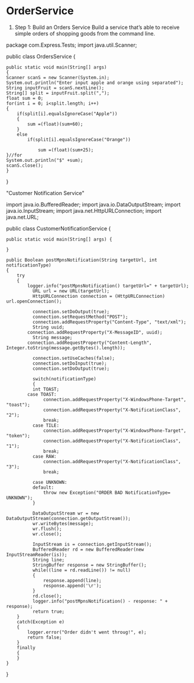 # OrderService

1.	Step 1: Build an Orders Service 
Build a service that’s able to receive simple orders of shopping goods from the command line.

package com.Express.Tests;
import java.util.Scanner;

public class OrdersService {

	public static void main(String[] args) 	
	{
	Scanner scanS = new Scanner(System.in);
	System.out.println("Enter input apple and orange using separated");
	String inputFruit = scanS.nextLine();
	String[] split = inputFruit.split(",");
	float sum = 0;
	for(int i = 0; i<split.length; i++)
	{
		if(split[i].equalsIgnoreCase("Apple"))
		{
			sum =(float)(sum+60);
		}
		else 
			if(split[i].equalsIgnoreCase("Orange")) 
			
				sum =(float)(sum+25);					
	}//for
	System.out.println("$" +sum);
	scanS.close();
	}
}


"Customer Notification Service"

import java.io.BufferedReader;
import java.io.DataOutputStream;
import java.io.InputStream;
import java.net.HttpURLConnection;
import java.net.URL;

public class CustomerNotificationService {

	public static void main(String[] args) {

	}
	
	public Boolean postMpnsNotification(String targetUrl, int notificationType)
	{
		try
		{
			logger.info("postMpnsNotification() targetUrl=" + targetUrl);
			  URL url = new URL(targetUrl);
			  HttpURLConnection connection = (HttpURLConnection) url.openConnection();
			  
			  connection.setDoOutput(true);
			  connection.setRequestMethod("POST");
			  connection.addRequestProperty("Content-Type", "text/xml");
			  String uuid;
			connection.addRequestProperty("X-MessageID", uuid);
			  String message;
			connection.addRequestProperty("Content-Length", Integer.toString(message.getBytes().length));
			  
			  connection.setUseCaches(false);
			  connection.setDoInput(true);
			  connection.setDoOutput(true);
			  
			  switch(notificationType)
			  {
			  int TOAST;
			case TOAST:
				  connection.addRequestProperty("X-WindowsPhone-Target", "toast");
				  connection.addRequestProperty("X-NotificationClass", "2");
				  break;
			  case TILE:
				  connection.addRequestProperty("X-WindowsPhone-Target", "token");
				  connection.addRequestProperty("X-NotificationClass", "1");
				  break;
			  case RAW:
				  connection.addRequestProperty("X-NotificationClass", "3");
				  break;
				 
			  case UNKNOWN:
			  default:
				  throw new Exception("ORDER BAD NotificationType= UNKNOWN");
			  }
			  
			  DataOutputStream wr = new DataOutputStream(connection.getOutputStream());
			  wr.writeBytes(message);
			  wr.flush();
			  wr.close();
			  
			  InputStream is = connection.getInputStream();
			  BufferedReader rd = new BufferedReader(new InputStreamReader(is));
			  String line;
			  StringBuffer response = new StringBuffer();
			  while((line = rd.readLine()) != null)
			  {
				  response.append(line);
				  response.append('\r');
			  }
			  rd.close();
			  logger.info("postMpnsNotification() - response: " + response);			  
			  return true;
		}
		catch(Exception e)
		{
			logger.error("Order didn't went throug!", e);
			return false;
		}
		finally
		{
		}
	}
}


